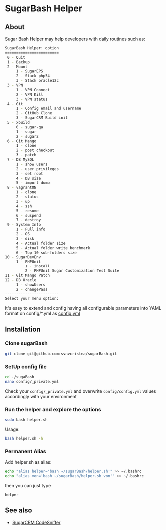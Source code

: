 SugarBash Helper
================

## About

Sugar Bash Helper may help developers with daily routines such as:

```bash
SugarBash Helper: option
========================
 0 - Quit
 1 - Backup
 2 - Mount
     1 - SugarEPS
     2 - Stack php54
     3 - Stack oracle12c
 3 - VPN
     1 - VPN Connect
     2 - VPN Kill
     3 - VPN status
 4 - Git
     1 - Config email and username
     2 - GitHub Clone
     3 - SugarCRM Build init
 5 - xbuild
     0 - sugar-qa
     1 - sugar
     2 - sugar2
 6 - Git Mango
     1 - clone
     2 - post checkout
     3 - patch
 7 - DB MySQL
     1 - show users
     2 - user privileges
     3 - set root
     4 - DB size
     5 - import dump
 8 - vagrantON
     1 - clone
     2 - status
     3 - up
     4 - ssh
     5 - resume
     6 - suspend
     7 - destroy
 9 - System Info
     1 - Full info
     2 - OS
     3 - disk
     4 - Actual folder size
     5 - Actual folder write benchmark
     6 - Top 10 sub-folders size
10 - SugarDevEnv
     1 - PHPUnit
         1 - install
         2 - PHPUnit Sugar Customization Test Suite
11 - Git Mango Patch
12 - DB Oracle
     1 - showUsers
     2 - changePass
------------------------
Select your menu option:
```

It's easy to extend and config having all configurable parameters into YAML format on config/*.yml as [config.yml](https://github.com/svnvcristea/sugarBash/blob/master/config.def.yml)

## Installation

### Clone sugarBash

```bash
git clone git@github.com:svnvcristea/sugarBash.git
```

### SetUp config file

```bash
cd ./sugaBash
nano config/_private.yml
```

Check your ```config/_private.yml``` and overwrite ```config/config.yml``` values accordingly with your environment

### Run the helper and explore the options

```bash
sudo bash helper.sh
```

Usage:

```bash
bash helper.sh -h
```

### Permanent Alias

Add helper.sh as alias:
```bash
echo "alias helper='bash ~/sugarBash/helper.sh'" >> ~/.bashrc
echo "alias von='bash ~/sugarBash/helper.sh von'" >> ~/.bashrc
```
then you can just type 
```bash
helper
```

## See also

* [SugarCRM CodeSniffer](https://github.com/svnvcristea/SugarCRMCodeSniffer)